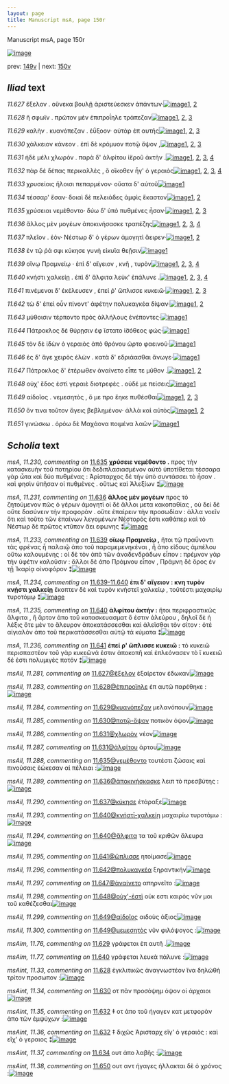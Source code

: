 ```yaml
---
layout: page
title: Manuscript msA, page 150r
---
```


Manuscript msA, page 150r

[![image](http://www.homermultitext.org/iipsrv?OBJ=IIP,1.0&FIF=/project/homer/pyramidal/deepzoom/hmt/vaimg/2017a/VA150RN_0322.tif&WID=100&CVT=JPEG)](http://www.homermultitext.org/ict2/?urn=urn:cite2:hmt:vaimg.2017a:VA150RN_0322)

prev:  [149v](../149v) | next:  [150v](../150v)

## *Iliad* text

*11.627* <a id="11.627"/> ἔξελον . οὕνεκα βουλῇ ἀριστεύεσκεν ἁπάντων·[![image](http://www.homermultitext.org/iipsrv?OBJ=IIP,1.0&FIF=/project/homer/pyramidal/deepzoom/hmt/vaimg/2017a/VA150RN_0322.tif&RGN=0.181,0.2093,0.407,0.0315&WID=1000&CVT=JPEG)](http://www.homermultitext.org/ict2/?urn=urn:cite2:hmt:vaimg.2017a:VA150RN_0322@0.181,0.2093,0.407,0.0315)[1](#msAil_11.281), [2](#msA_11.164)

*11.628* <a id="11.628"/> ἥ σφωϊν . πρῶτον μὲν ἐπιπροΐηλε τράπεζαν[![image](http://www.homermultitext.org/iipsrv?OBJ=IIP,1.0&FIF=/project/homer/pyramidal/deepzoom/hmt/vaimg/2017a/VA150RN_0322.tif&RGN=0.186,0.2311,0.373,0.0293&WID=1000&CVT=JPEG)](http://www.homermultitext.org/ict2/?urn=urn:cite2:hmt:vaimg.2017a:VA150RN_0322@0.186,0.2311,0.373,0.0293)[1](#msAil_11.283), [2](#msAint_11.33), [3](#msA_11.164)

*11.629* <a id="11.629"/> καλὴν . κυανόπεζαν . ἐΰξοον· αὐτὰρ ἐπ αυτῆς[![image](http://www.homermultitext.org/iipsrv?OBJ=IIP,1.0&FIF=/project/homer/pyramidal/deepzoom/hmt/vaimg/2017a/VA150RN_0322.tif&RGN=0.182,0.2528,0.382,0.0255&WID=1000&CVT=JPEG)](http://www.homermultitext.org/ict2/?urn=urn:cite2:hmt:vaimg.2017a:VA150RN_0322@0.182,0.2528,0.382,0.0255)[1](#msAim_11.76), [2](#msAil_11.284), [3](#msA_11.164)

*11.630* <a id="11.630"/> χάλκειον κάνεον . ἐπὶ δὲ κρόμυον ποτῷ ὄψον ,[![image](http://www.homermultitext.org/iipsrv?OBJ=IIP,1.0&FIF=/project/homer/pyramidal/deepzoom/hmt/vaimg/2017a/VA150RN_0322.tif&RGN=0.18,0.2701,0.388,0.0278&WID=1000&CVT=JPEG)](http://www.homermultitext.org/ict2/?urn=urn:cite2:hmt:vaimg.2017a:VA150RN_0322@0.18,0.2701,0.388,0.0278)[1](#msAint_11.34), [2](#msA_11.227), [3](#msA_11.164)

*11.631* <a id="11.631"/> ἠδὲ μέλι χλωρὸν . παρὰ δ' ἀλφίτου ἱ̈εροῦ ἀκτὴν .[![image](http://www.homermultitext.org/iipsrv?OBJ=IIP,1.0&FIF=/project/homer/pyramidal/deepzoom/hmt/vaimg/2017a/VA150RN_0322.tif&RGN=0.187,0.2873,0.401,0.0278&WID=1000&CVT=JPEG)](http://www.homermultitext.org/ict2/?urn=urn:cite2:hmt:vaimg.2017a:VA150RN_0322@0.187,0.2873,0.401,0.0278)[1](#msA_11.228), [2](#msAil_11.286), [3](#msAil_11.287), [4](#msA_11.164)

*11.632* <a id="11.632"/> πὰρ δὲ δέπας περικαλλὲς , ὃ οἴκοθεν ἦγ' ὁ γεραιὸς[![image](http://www.homermultitext.org/iipsrv?OBJ=IIP,1.0&FIF=/project/homer/pyramidal/deepzoom/hmt/vaimg/2017a/VA150RN_0322.tif&RGN=0.182,0.3076,0.403,0.0285&WID=1000&CVT=JPEG)](http://www.homermultitext.org/ict2/?urn=urn:cite2:hmt:vaimg.2017a:VA150RN_0322@0.182,0.3076,0.403,0.0285)[1](#msAint_11.36), [2](#msAint_11.35), [3](#msA_11.229), [4](#msA_11.164)

*11.633* <a id="11.633"/> χρυσείοις ἥλοισι πεπαρμένον· οὔατα δ' αὐτοῦ[![image](http://www.homermultitext.org/iipsrv?OBJ=IIP,1.0&FIF=/project/homer/pyramidal/deepzoom/hmt/vaimg/2017a/VA150RN_0322.tif&RGN=0.176,0.3256,0.399,0.0293&WID=1000&CVT=JPEG)](http://www.homermultitext.org/ict2/?urn=urn:cite2:hmt:vaimg.2017a:VA150RN_0322@0.176,0.3256,0.399,0.0293)[1](#msA_11.164)

*11.634* <a id="11.634"/> τέσσαρ' ἔσαν· δοιαὶ δὲ πελειάδες ἀμφὶς ἕκαστον[![image](http://www.homermultitext.org/iipsrv?OBJ=IIP,1.0&FIF=/project/homer/pyramidal/deepzoom/hmt/vaimg/2017a/VA150RN_0322.tif&RGN=0.177,0.3458,0.403,0.0278&WID=1000&CVT=JPEG)](http://www.homermultitext.org/ict2/?urn=urn:cite2:hmt:vaimg.2017a:VA150RN_0322@0.177,0.3458,0.403,0.0278)[1](#msA_11.164), [2](#msAint_11.37)

*11.635* <a id="11.635"/> χρύσειαι νεμέθοντο· δύω δ' ὑπὸ πυθμένες ἦσαν·[![image](http://www.homermultitext.org/iipsrv?OBJ=IIP,1.0&FIF=/project/homer/pyramidal/deepzoom/hmt/vaimg/2017a/VA150RN_0322.tif&RGN=0.175,0.3661,0.41,0.0233&WID=1000&CVT=JPEG)](http://www.homermultitext.org/ict2/?urn=urn:cite2:hmt:vaimg.2017a:VA150RN_0322@0.175,0.3661,0.41,0.0233)[1](#msA_11.230), [2](#msAil_11.288), [3](#msA_11.164)

*11.636* <a id="11.636"/> ἄλλος μὲν μογέων ἀποκινήσασκε τραπέζης[![image](http://www.homermultitext.org/iipsrv?OBJ=IIP,1.0&FIF=/project/homer/pyramidal/deepzoom/hmt/vaimg/2017a/VA150RN_0322.tif&RGN=0.177,0.3841,0.39,0.027&WID=1000&CVT=JPEG)](http://www.homermultitext.org/ict2/?urn=urn:cite2:hmt:vaimg.2017a:VA150RN_0322@0.177,0.3841,0.39,0.027)[1](#msA_11.232), [2](#msAil_11.289), [3](#msA_11.164), [4](#msA_11.231)

*11.637* <a id="11.637"/> πλεῖον . ἑὸν· Νέστωρ δ' ὁ γέρων ἀμογητὶ ἄειρεν·[![image](http://www.homermultitext.org/iipsrv?OBJ=IIP,1.0&FIF=/project/homer/pyramidal/deepzoom/hmt/vaimg/2017a/VA150RN_0322.tif&RGN=0.175,0.4036,0.392,0.0248&WID=1000&CVT=JPEG)](http://www.homermultitext.org/ict2/?urn=urn:cite2:hmt:vaimg.2017a:VA150RN_0322@0.175,0.4036,0.392,0.0248)[1](#msAil_11.290), [2](#msA_11.164)

*11.638* <a id="11.638"/> ἐν τῷ ῥά σφι κύκησε γυνὴ εἰκυῖα θεῇσιν[![image](http://www.homermultitext.org/iipsrv?OBJ=IIP,1.0&FIF=/project/homer/pyramidal/deepzoom/hmt/vaimg/2017a/VA150RN_0322.tif&RGN=0.174,0.4194,0.376,0.0263&WID=1000&CVT=JPEG)](http://www.homermultitext.org/ict2/?urn=urn:cite2:hmt:vaimg.2017a:VA150RN_0322@0.174,0.4194,0.376,0.0263)[1](#msA_11.164)

*11.639* <a id="11.639"/> οἴνῳ Πραμνείῳ · ἐπὶ δ' αἴγειον , κνῆ , τυρὸν[![image](http://www.homermultitext.org/iipsrv?OBJ=IIP,1.0&FIF=/project/homer/pyramidal/deepzoom/hmt/vaimg/2017a/VA150RN_0322.tif&RGN=0.18,0.4396,0.351,0.0255&WID=1000&CVT=JPEG)](http://www.homermultitext.org/ict2/?urn=urn:cite2:hmt:vaimg.2017a:VA150RN_0322@0.18,0.4396,0.351,0.0255)[1](#msA_11.233), [2](#msAil_11.291), [3](#msAil_11.292), [4](#msA_11.164)

*11.640* <a id="11.640"/> κνήστι χαλκείῃ . ἐπὶ δ' ἄλφιτα λεὺκ' ἐπάλυνε .[![image](http://www.homermultitext.org/iipsrv?OBJ=IIP,1.0&FIF=/project/homer/pyramidal/deepzoom/hmt/vaimg/2017a/VA150RN_0322.tif&RGN=0.176,0.4584,0.401,0.0255&WID=1000&CVT=JPEG)](http://www.homermultitext.org/ict2/?urn=urn:cite2:hmt:vaimg.2017a:VA150RN_0322@0.176,0.4584,0.401,0.0255)[1](#msAil_11.294), [2](#msA_11.235), [3](#msA_11.164), [4](#msAim_11.77)

*11.641* <a id="11.641"/> πινέμεναι δ' ἐκέλευσεν , ἐπεί ῥ' ὥπλισσε κυκειῶ·[![image](http://www.homermultitext.org/iipsrv?OBJ=IIP,1.0&FIF=/project/homer/pyramidal/deepzoom/hmt/vaimg/2017a/VA150RN_0322.tif&RGN=0.168,0.4779,0.416,0.024&WID=1000&CVT=JPEG)](http://www.homermultitext.org/ict2/?urn=urn:cite2:hmt:vaimg.2017a:VA150RN_0322@0.168,0.4779,0.416,0.024)[1](#msAil_11.295), [2](#msA_11.236), [3](#msA_11.164)

*11.642* <a id="11.642"/> τὼ δ' ἐπεὶ οὖν πίνοντ' ἀφέτην πολυκαγκέα δίψαν·[![image](http://www.homermultitext.org/iipsrv?OBJ=IIP,1.0&FIF=/project/homer/pyramidal/deepzoom/hmt/vaimg/2017a/VA150RN_0322.tif&RGN=0.172,0.4944,0.409,0.0285&WID=1000&CVT=JPEG)](http://www.homermultitext.org/ict2/?urn=urn:cite2:hmt:vaimg.2017a:VA150RN_0322@0.172,0.4944,0.409,0.0285)[1](#msAil_11.296), [2](#msA_11.164)

*11.643* <a id="11.643"/> μύθοισιν τέρποντο πρὸς ἀλλήλους ἐνέποντες·[![image](http://www.homermultitext.org/iipsrv?OBJ=IIP,1.0&FIF=/project/homer/pyramidal/deepzoom/hmt/vaimg/2017a/VA150RN_0322.tif&RGN=0.173,0.5146,0.392,0.0255&WID=1000&CVT=JPEG)](http://www.homermultitext.org/ict2/?urn=urn:cite2:hmt:vaimg.2017a:VA150RN_0322@0.173,0.5146,0.392,0.0255)[1](#msA_11.164)

*11.644* <a id="11.644"/> Πάτροκλος δὲ θύρῃσιν ἐφ ἵστατο ἰ̈σόθεος φώς·[![image](http://www.homermultitext.org/iipsrv?OBJ=IIP,1.0&FIF=/project/homer/pyramidal/deepzoom/hmt/vaimg/2017a/VA150RN_0322.tif&RGN=0.172,0.5349,0.393,0.027&WID=1000&CVT=JPEG)](http://www.homermultitext.org/ict2/?urn=urn:cite2:hmt:vaimg.2017a:VA150RN_0322@0.172,0.5349,0.393,0.027)[1](#msA_11.164)

*11.645* <a id="11.645"/> τὸν δὲ ἰ̈δὼν ὁ γεραιὸς ἀπὸ θρόνου ῶρτο φαεινοῦ·[![image](http://www.homermultitext.org/iipsrv?OBJ=IIP,1.0&FIF=/project/homer/pyramidal/deepzoom/hmt/vaimg/2017a/VA150RN_0322.tif&RGN=0.168,0.5536,0.404,0.024&WID=1000&CVT=JPEG)](http://www.homermultitext.org/ict2/?urn=urn:cite2:hmt:vaimg.2017a:VA150RN_0322@0.168,0.5536,0.404,0.024)[1](#msA_11.164)

*11.646* <a id="11.646"/> ἐς δ' ἄγε χειρὸς ἑλὼν . κατὰ δ' εδριάασθαι ἄνωγε·[![image](http://www.homermultitext.org/iipsrv?OBJ=IIP,1.0&FIF=/project/homer/pyramidal/deepzoom/hmt/vaimg/2017a/VA150RN_0322.tif&RGN=0.17,0.5701,0.405,0.027&WID=1000&CVT=JPEG)](http://www.homermultitext.org/ict2/?urn=urn:cite2:hmt:vaimg.2017a:VA150RN_0322@0.17,0.5701,0.405,0.027)[1](#msA_11.164)

*11.647* <a id="11.647"/> Πάτροκλος δ' ἑτέρωθεν ἀναίνετο εἶπε τε μῦθον .[![image](http://www.homermultitext.org/iipsrv?OBJ=IIP,1.0&FIF=/project/homer/pyramidal/deepzoom/hmt/vaimg/2017a/VA150RN_0322.tif&RGN=0.169,0.5919,0.396,0.024&WID=1000&CVT=JPEG)](http://www.homermultitext.org/ict2/?urn=urn:cite2:hmt:vaimg.2017a:VA150RN_0322@0.169,0.5919,0.396,0.024)[1](#msAil_11.297), [2](#msA_11.164)

*11.648* <a id="11.648"/> οὐχ' ἕδος ἐστὶ γεραιὲ διοτρεφὲς . οὐδέ με πείσεις[![image](http://www.homermultitext.org/iipsrv?OBJ=IIP,1.0&FIF=/project/homer/pyramidal/deepzoom/hmt/vaimg/2017a/VA150RN_0322.tif&RGN=0.163,0.6107,0.415,0.024&WID=1000&CVT=JPEG)](http://www.homermultitext.org/ict2/?urn=urn:cite2:hmt:vaimg.2017a:VA150RN_0322@0.163,0.6107,0.415,0.024)[1](#msA_11.164)

*11.649* <a id="11.649"/> αἰδοῖος . νεμεσητὸς , ὅ με προ ἕηκε πυθέσθαι[![image](http://www.homermultitext.org/iipsrv?OBJ=IIP,1.0&FIF=/project/homer/pyramidal/deepzoom/hmt/vaimg/2017a/VA150RN_0322.tif&RGN=0.167,0.6279,0.385,0.027&WID=1000&CVT=JPEG)](http://www.homermultitext.org/ict2/?urn=urn:cite2:hmt:vaimg.2017a:VA150RN_0322@0.167,0.6279,0.385,0.027)[1](#msAil_11.299), [2](#msAil_11.300), [3](#msA_11.164)

*11.650* <a id="11.650"/> ὅν τινα τοῦτον ἄγεις βεβλημένον· ἀλλὰ καὶ αὐτὸς[![image](http://www.homermultitext.org/iipsrv?OBJ=IIP,1.0&FIF=/project/homer/pyramidal/deepzoom/hmt/vaimg/2017a/VA150RN_0322.tif&RGN=0.17,0.6467,0.373,0.0248&WID=1000&CVT=JPEG)](http://www.homermultitext.org/ict2/?urn=urn:cite2:hmt:vaimg.2017a:VA150RN_0322@0.17,0.6467,0.373,0.0248)[1](#msAint_11.38), [2](#msA_11.164)

*11.651* <a id="11.651"/> γινώσκω . ὁρόω δὲ Μαχάονα ποιμένα λαῶν·[![image](http://www.homermultitext.org/iipsrv?OBJ=IIP,1.0&FIF=/project/homer/pyramidal/deepzoom/hmt/vaimg/2017a/VA150RN_0322.tif&RGN=0.164,0.6677,0.401,0.0263&WID=1000&CVT=JPEG)](http://www.homermultitext.org/ict2/?urn=urn:cite2:hmt:vaimg.2017a:VA150RN_0322@0.164,0.6677,0.401,0.0263)[1](#msA_11.164)

## *Scholia* text

*msA, 11.230, commenting on* [11.635](#11.635)  <a id="msA_11.230"/> **χρύσειε νεμέθοντο .** προς τὴν κατασκευὴν τοῦ ποτηρίου ὅτι δεδιπλασιασμένον αὐτὸ ὑποτίθεται τέσσαρα γὰρ ὦτα καὶ δύο πυθμένας : Ἀρίσταρχος δὲ τὴν ὑπὸ συντάσσει τὸ ἦσαν . καὶ φησὶν ὑπῆσαν οἱ πυθμένες . οὕτως καὶ Ἀλεξίων ⁑[![image](http://www.homermultitext.org/iipsrv?OBJ=IIP,1.0&FIF=/project/homer/pyramidal/deepzoom/hmt/vaimg/2017a/VA150RN_0322.tif&RGN=0.579,0.2558,0.222,0.0758&WID=1000&CVT=JPEG)](http://www.homermultitext.org/ict2/?urn=urn:cite2:hmt:vaimg.2017a:VA150RN_0322@0.579,0.2558,0.222,0.0758)

*msA, 11.231, commenting on* [11.636](#11.636)  <a id="msA_11.231"/> **ἄλλος μὲν μογέων** προς τὸ ζητούμενον πῶς ὁ γέρων ἀμογητὶ οἱ δὲ ἄλλοι μετα κακοπαθίας , οὐ δεὶ δὲ οὔτε δασύνειν τὴν προφορὰν . οὔτε ἐπαίρειν τὴν προσωδίαν : ἀλλα νοεῖν ὅτι καὶ τοῦτο τῶν ἐπαίνων λεγομένων Νέστορός ἐστι καθάπερ καὶ τὸ Νέστωρ δὲ πρῶτος κτῦπον ἄει εφωνης ⁑[![image](http://www.homermultitext.org/iipsrv?OBJ=IIP,1.0&FIF=/project/homer/pyramidal/deepzoom/hmt/vaimg/2017a/VA150RN_0322.tif&RGN=0.578,0.3248,0.224,0.0863&WID=1000&CVT=JPEG)](http://www.homermultitext.org/ict2/?urn=urn:cite2:hmt:vaimg.2017a:VA150RN_0322@0.578,0.3248,0.224,0.0863)

*msA, 11.233, commenting on* [11.639](#11.639)  <a id="msA_11.233"/> **οἴωῳ Πραμνείῳ ,** ἤτοι τῷ πραΰνοντι τὰς φρένας ἦ παλαιῷ ἀπο τοῦ παραμεμενηκέναι , ἢ ἀπο είδους ἀμπέλου οὕτω καλουμένης : οἱ δὲ τὸν ἀπὸ τῶν ἀναδενδράδων εἶπον : πρέμνον γὰρ τὴν ὑφέτιν καλοῦσιν : ἄλλοι δὲ ἀπο Πράμνου εἶπον , Πράμνη δὲ ὄρος ἐν τῇ Ἰκαρίᾳ οἰνοφόρον ⁑[![image](http://www.homermultitext.org/iipsrv?OBJ=IIP,1.0&FIF=/project/homer/pyramidal/deepzoom/hmt/vaimg/2017a/VA150RN_0322.tif&RGN=0.153,0.6294,0.629,0.0953&WID=1000&CVT=JPEG)](http://www.homermultitext.org/ict2/?urn=urn:cite2:hmt:vaimg.2017a:VA150RN_0322@0.153,0.6294,0.629,0.0953)

*msA, 11.234, commenting on* [11.639-11.640](#11.639-11.640)  <a id="msA_11.234"/> **ἐπι δ' αἴγειον : κνη τυρὸν κνῄστι χαλκείῃ** ἔκοπτεν δὲ καὶ τυρὸν κνήστεϊ χαλκείῳ , τοῦτέστι μαχαιρίῳ τυροτόμῳ ⁑[![image](http://www.homermultitext.org/iipsrv?OBJ=IIP,1.0&FIF=/project/homer/pyramidal/deepzoom/hmt/vaimg/2017a/VA150RN_0322.tif&RGN=0.148,0.7044,0.629,0.033&WID=1000&CVT=JPEG)](http://www.homermultitext.org/ict2/?urn=urn:cite2:hmt:vaimg.2017a:VA150RN_0322@0.148,0.7044,0.629,0.033)

*msA, 11.235, commenting on* [11.640](#11.640)  <a id="msA_11.235"/> **ἀλφίτου ἀκτήν :** ἥτοι περιφραστικῶς ἄλφιτα , ἢ ἄρτον ἀπο τοῦ κατασκευασματ ὅ ἐστιν ἀλεύρου , δηλοῖ δὲ ἡ λέξις ὅτε μὲν το ἄλευρον ἀποκατάσσεσθαι καὶ ἀλεῖσθαι τὸν σίτον : ὁτὲ αἰγιαλὸν ἀπο τοῦ περικατάσσεσθαι αὐτῷ τά κύματα ⁑[![image](http://www.homermultitext.org/iipsrv?OBJ=IIP,1.0&FIF=/project/homer/pyramidal/deepzoom/hmt/vaimg/2017a/VA150RN_0322.tif&RGN=0.148,0.7202,0.636,0.0413&WID=1000&CVT=JPEG)](http://www.homermultitext.org/ict2/?urn=urn:cite2:hmt:vaimg.2017a:VA150RN_0322@0.148,0.7202,0.636,0.0413)

*msA, 11.236, commenting on* [11.641](#11.641)  <a id="msA_11.236"/> **ἐπεί ρ' ὥπλισσε κυκειῶ :** τὸ κυκειῶ περισπαστέον τοῦ γὰρ κυκεῶνά ἐστιν ἀποκοπῆ καὶ ἐπλεόνασεν τὸ ϊ κυκειῶ δέ ἐστι πολυμιγὲς ποτόν ⁑[![image](http://www.homermultitext.org/iipsrv?OBJ=IIP,1.0&FIF=/project/homer/pyramidal/deepzoom/hmt/vaimg/2017a/VA150RN_0322.tif&RGN=0.151,0.7449,0.627,0.0278&WID=1000&CVT=JPEG)](http://www.homermultitext.org/ict2/?urn=urn:cite2:hmt:vaimg.2017a:VA150RN_0322@0.151,0.7449,0.627,0.0278)

*msAil, 11.281, commenting on* [11.627@ἔξελον](#11.627@ἔξελον)  <a id="msAil_11.281"/> ἐξαίρετον έδωκαν[![image](http://www.homermultitext.org/iipsrv?OBJ=IIP,1.0&FIF=/project/homer/pyramidal/deepzoom/hmt/vaimg/2017a/VA150RN_0322.tif&RGN=0.208,0.2033,0.07,0.0165&WID=1000&CVT=JPEG)](http://www.homermultitext.org/ict2/?urn=urn:cite2:hmt:vaimg.2017a:VA150RN_0322@0.208,0.2033,0.07,0.0165)

*msAil, 11.283, commenting on* [11.628@ἐπιπροϊηλε](#11.628@ἐπιπροϊηλε)  <a id="msAil_11.283"/> ἐπ αυτῶ παρέθηκε :[![image](http://www.homermultitext.org/iipsrv?OBJ=IIP,1.0&FIF=/project/homer/pyramidal/deepzoom/hmt/vaimg/2017a/VA150RN_0322.tif&RGN=0.402,0.2296,0.077,0.0173&WID=1000&CVT=JPEG)](http://www.homermultitext.org/ict2/?urn=urn:cite2:hmt:vaimg.2017a:VA150RN_0322@0.402,0.2296,0.077,0.0173)

*msAil, 11.284, commenting on* [11.629@κυανόπεζαν](#11.629@κυανόπεζαν)  <a id="msAil_11.284"/> μελανόπουν[![image](http://www.homermultitext.org/iipsrv?OBJ=IIP,1.0&FIF=/project/homer/pyramidal/deepzoom/hmt/vaimg/2017a/VA150RN_0322.tif&RGN=0.279,0.2476,0.069,0.0143&WID=1000&CVT=JPEG)](http://www.homermultitext.org/ict2/?urn=urn:cite2:hmt:vaimg.2017a:VA150RN_0322@0.279,0.2476,0.069,0.0143)

*msAil, 11.285, commenting on* [11.630@ποτῷ-ὄψον](#11.630@ποτῷ-ὄψον)  <a id="msAil_11.285"/> ποτικὸν όψον[![image](http://www.homermultitext.org/iipsrv?OBJ=IIP,1.0&FIF=/project/homer/pyramidal/deepzoom/hmt/vaimg/2017a/VA150RN_0322.tif&RGN=0.476,0.2701,0.048,0.0113&WID=1000&CVT=JPEG)](http://www.homermultitext.org/ict2/?urn=urn:cite2:hmt:vaimg.2017a:VA150RN_0322@0.476,0.2701,0.048,0.0113)

*msAil, 11.286, commenting on* [11.631@χλωρὸν](#11.631@χλωρὸν)  <a id="msAil_11.286"/> νέον[![image](http://www.homermultitext.org/iipsrv?OBJ=IIP,1.0&FIF=/project/homer/pyramidal/deepzoom/hmt/vaimg/2017a/VA150RN_0322.tif&RGN=0.307,0.2873,0.025,0.0105&WID=1000&CVT=JPEG)](http://www.homermultitext.org/ict2/?urn=urn:cite2:hmt:vaimg.2017a:VA150RN_0322@0.307,0.2873,0.025,0.0105)

*msAil, 11.287, commenting on* [11.631@ἀλφίτου](#11.631@ἀλφίτου)  <a id="msAil_11.287"/> άρτου[![image](http://www.homermultitext.org/iipsrv?OBJ=IIP,1.0&FIF=/project/homer/pyramidal/deepzoom/hmt/vaimg/2017a/VA150RN_0322.tif&RGN=0.464,0.2911,0.027,0.0105&WID=1000&CVT=JPEG)](http://www.homermultitext.org/ict2/?urn=urn:cite2:hmt:vaimg.2017a:VA150RN_0322@0.464,0.2911,0.027,0.0105)

*msAil, 11.288, commenting on* [11.635@νεμέθοντο](#11.635@νεμέθοντο)  <a id="msAil_11.288"/> τουτέστι ζώσαις καὶ πινούσαις ἑώκεσαν αἱ πέλειαι :[![image](http://www.homermultitext.org/iipsrv?OBJ=IIP,1.0&FIF=/project/homer/pyramidal/deepzoom/hmt/vaimg/2017a/VA150RN_0322.tif&RGN=0.189,0.3601,0.192,0.0158&WID=1000&CVT=JPEG)](http://www.homermultitext.org/ict2/?urn=urn:cite2:hmt:vaimg.2017a:VA150RN_0322@0.189,0.3601,0.192,0.0158)

*msAil, 11.289, commenting on* [11.636@ἀποκινήσκασκε](#11.636@ἀποκινήσκασκε)  <a id="msAil_11.289"/> λειπ τὸ πρεσβύτης :[![image](http://www.homermultitext.org/iipsrv?OBJ=IIP,1.0&FIF=/project/homer/pyramidal/deepzoom/hmt/vaimg/2017a/VA150RN_0322.tif&RGN=0.368,0.3788,0.075,0.0173&WID=1000&CVT=JPEG)](http://www.homermultitext.org/ict2/?urn=urn:cite2:hmt:vaimg.2017a:VA150RN_0322@0.368,0.3788,0.075,0.0173)

*msAil, 11.290, commenting on* [11.637@κύκησε](#11.637@κύκησε)  <a id="msAil_11.290"/> ἐτάραξε[![image](http://www.homermultitext.org/iipsrv?OBJ=IIP,1.0&FIF=/project/homer/pyramidal/deepzoom/hmt/vaimg/2017a/VA150RN_0322.tif&RGN=0.312,0.4186,0.039,0.0143&WID=1000&CVT=JPEG)](http://www.homermultitext.org/ict2/?urn=urn:cite2:hmt:vaimg.2017a:VA150RN_0322@0.312,0.4186,0.039,0.0143)

*msAil, 11.293, commenting on* [11.640@κνήστῑ-χαλκείῃ](#11.640@κνήστῑ-χαλκείῃ)  <a id="msAil_11.293"/> μαχαιρίω τυροτόμω :[![image](http://www.homermultitext.org/iipsrv?OBJ=IIP,1.0&FIF=/project/homer/pyramidal/deepzoom/hmt/vaimg/2017a/VA150RN_0322.tif&RGN=0.194,0.4516,0.09,0.018&WID=1000&CVT=JPEG)](http://www.homermultitext.org/ict2/?urn=urn:cite2:hmt:vaimg.2017a:VA150RN_0322@0.194,0.4516,0.09,0.018)

*msAil, 11.294, commenting on* [11.640@ἄλφιτα](#11.640@ἄλφιτα)  <a id="msAil_11.294"/> τα τοῦ κριθῶν ἄλευρα[![image](http://www.homermultitext.org/iipsrv?OBJ=IIP,1.0&FIF=/project/homer/pyramidal/deepzoom/hmt/vaimg/2017a/VA150RN_0322.tif&RGN=0.407,0.4554,0.077,0.015&WID=1000&CVT=JPEG)](http://www.homermultitext.org/ict2/?urn=urn:cite2:hmt:vaimg.2017a:VA150RN_0322@0.407,0.4554,0.077,0.015)

*msAil, 11.295, commenting on* [11.641@ὥπλισσε](#11.641@ὥπλισσε)  <a id="msAil_11.295"/> ητοίμασε[![image](http://www.homermultitext.org/iipsrv?OBJ=IIP,1.0&FIF=/project/homer/pyramidal/deepzoom/hmt/vaimg/2017a/VA150RN_0322.tif&RGN=0.463,0.4764,0.05,0.015&WID=1000&CVT=JPEG)](http://www.homermultitext.org/ict2/?urn=urn:cite2:hmt:vaimg.2017a:VA150RN_0322@0.463,0.4764,0.05,0.015)

*msAil, 11.296, commenting on* [11.642@πολυκαγκέα](#11.642@πολυκαγκέα)  <a id="msAil_11.296"/> ξηραντικήν[![image](http://www.homermultitext.org/iipsrv?OBJ=IIP,1.0&FIF=/project/homer/pyramidal/deepzoom/hmt/vaimg/2017a/VA150RN_0322.tif&RGN=0.463,0.4944,0.059,0.015&WID=1000&CVT=JPEG)](http://www.homermultitext.org/ict2/?urn=urn:cite2:hmt:vaimg.2017a:VA150RN_0322@0.463,0.4944,0.059,0.015)

*msAil, 11.297, commenting on* [11.647@ἀναίνετο](#11.647@ἀναίνετο)  <a id="msAil_11.297"/> απηρνεῖτο :[![image](http://www.homermultitext.org/iipsrv?OBJ=IIP,1.0&FIF=/project/homer/pyramidal/deepzoom/hmt/vaimg/2017a/VA150RN_0322.tif&RGN=0.393,0.5896,0.059,0.0135&WID=1000&CVT=JPEG)](http://www.homermultitext.org/ict2/?urn=urn:cite2:hmt:vaimg.2017a:VA150RN_0322@0.393,0.5896,0.059,0.0135)

*msAil, 11.298, commenting on* [11.648@οὐχ'-ἐστὶ](#11.648@οὐχ'-ἐστὶ)  <a id="msAil_11.298"/> οὐκ εστι καιρὸς νῦν μοι τοῦ καθέζεσθαι[![image](http://www.homermultitext.org/iipsrv?OBJ=IIP,1.0&FIF=/project/homer/pyramidal/deepzoom/hmt/vaimg/2017a/VA150RN_0322.tif&RGN=0.278,0.6047,0.146,0.0195&WID=1000&CVT=JPEG)](http://www.homermultitext.org/ict2/?urn=urn:cite2:hmt:vaimg.2017a:VA150RN_0322@0.278,0.6047,0.146,0.0195)

*msAil, 11.299, commenting on* [11.649@αἰδοῖος](#11.649@αἰδοῖος)  <a id="msAil_11.299"/> αιδοὺς άξιος[![image](http://www.homermultitext.org/iipsrv?OBJ=IIP,1.0&FIF=/project/homer/pyramidal/deepzoom/hmt/vaimg/2017a/VA150RN_0322.tif&RGN=0.2,0.6227,0.049,0.0158&WID=1000&CVT=JPEG)](http://www.homermultitext.org/ict2/?urn=urn:cite2:hmt:vaimg.2017a:VA150RN_0322@0.2,0.6227,0.049,0.0158)

*msAil, 11.300, commenting on* [11.649@μεμεσητὸς](#11.649@μεμεσητὸς)  <a id="msAil_11.300"/> νῦν φιλόψογος :[![image](http://www.homermultitext.org/iipsrv?OBJ=IIP,1.0&FIF=/project/homer/pyramidal/deepzoom/hmt/vaimg/2017a/VA150RN_0322.tif&RGN=0.28,0.6242,0.069,0.0165&WID=1000&CVT=JPEG)](http://www.homermultitext.org/ict2/?urn=urn:cite2:hmt:vaimg.2017a:VA150RN_0322@0.28,0.6242,0.069,0.0165)

*msAim, 11.76, commenting on* [11.629](#11.629)  <a id="msAim_11.76"/> γράφεται ἐπ αυτῆ .[![image](http://www.homermultitext.org/iipsrv?OBJ=IIP,1.0&FIF=/project/homer/pyramidal/deepzoom/hmt/vaimg/2017a/VA150RN_0322.tif&RGN=0.558,0.2558,0.03,0.0158&WID=1000&CVT=JPEG)](http://www.homermultitext.org/ict2/?urn=urn:cite2:hmt:vaimg.2017a:VA150RN_0322@0.558,0.2558,0.03,0.0158)

*msAim, 11.77, commenting on* [11.640](#11.640)  <a id="msAim_11.77"/> γράφεται λευκὰ πάλυνε :[![image](http://www.homermultitext.org/iipsrv?OBJ=IIP,1.0&FIF=/project/homer/pyramidal/deepzoom/hmt/vaimg/2017a/VA150RN_0322.tif&RGN=0.534,0.4531,0.048,0.018&WID=1000&CVT=JPEG)](http://www.homermultitext.org/ict2/?urn=urn:cite2:hmt:vaimg.2017a:VA150RN_0322@0.534,0.4531,0.048,0.018)

*msAint, 11.33, commenting on* [11.628](#11.628)  <a id="msAint_11.33"/> ἐγκλιτικῶς ἀναγνωστέον ἵνα δηλώθὴ τρίτον προσωπον :[![image](http://www.homermultitext.org/iipsrv?OBJ=IIP,1.0&FIF=/project/homer/pyramidal/deepzoom/hmt/vaimg/2017a/VA150RN_0322.tif&RGN=0.096,0.2228,0.082,0.0435&WID=1000&CVT=JPEG)](http://www.homermultitext.org/ict2/?urn=urn:cite2:hmt:vaimg.2017a:VA150RN_0322@0.096,0.2228,0.082,0.0435)

*msAint, 11.34, commenting on* [11.630](#11.630)  <a id="msAint_11.34"/> οτ πᾶν προσόψημ όψον οἱ ἀρχαιοι[![image](http://www.homermultitext.org/iipsrv?OBJ=IIP,1.0&FIF=/project/homer/pyramidal/deepzoom/hmt/vaimg/2017a/VA150RN_0322.tif&RGN=0.092,0.2678,0.082,0.0353&WID=1000&CVT=JPEG)](http://www.homermultitext.org/ict2/?urn=urn:cite2:hmt:vaimg.2017a:VA150RN_0322@0.092,0.2678,0.082,0.0353)

*msAint, 11.35, commenting on* [11.632](#11.632)  <a id="msAint_11.35"/> ‡ οτ ἀπο τοῦ ήγαγεν κατ μετφορὰν ἀπο τῶν ἐμψύχων :[![image](http://www.homermultitext.org/iipsrv?OBJ=IIP,1.0&FIF=/project/homer/pyramidal/deepzoom/hmt/vaimg/2017a/VA150RN_0322.tif&RGN=0.094,0.3001,0.089,0.0203&WID=1000&CVT=JPEG)](http://www.homermultitext.org/ict2/?urn=urn:cite2:hmt:vaimg.2017a:VA150RN_0322@0.094,0.3001,0.089,0.0203)

*msAint, 11.36, commenting on* [11.632](#11.632)  <a id="msAint_11.36"/> ‡ διχῶς Ἀρισταρχ εἴγ' ὁ γεραιὸς : καὶ εῖχ' ὁ γεραιος ⁑[![image](http://www.homermultitext.org/iipsrv?OBJ=IIP,1.0&FIF=/project/homer/pyramidal/deepzoom/hmt/vaimg/2017a/VA150RN_0322.tif&RGN=0.08,0.3173,0.098,0.042&WID=1000&CVT=JPEG)](http://www.homermultitext.org/ict2/?urn=urn:cite2:hmt:vaimg.2017a:VA150RN_0322@0.08,0.3173,0.098,0.042)

*msAint, 11.37, commenting on* [11.634](#11.634)  <a id="msAint_11.37"/> ουτ ἀπο λαβῆς :[![image](http://www.homermultitext.org/iipsrv?OBJ=IIP,1.0&FIF=/project/homer/pyramidal/deepzoom/hmt/vaimg/2017a/VA150RN_0322.tif&RGN=0.084,0.3481,0.073,0.015&WID=1000&CVT=JPEG)](http://www.homermultitext.org/ict2/?urn=urn:cite2:hmt:vaimg.2017a:VA150RN_0322@0.084,0.3481,0.073,0.015)

*msAint, 11.38, commenting on* [11.650](#11.650)  <a id="msAint_11.38"/> ουτ αντ ήγαγες ήλλακται δὲ ὁ χρόνος :[![image](http://www.homermultitext.org/iipsrv?OBJ=IIP,1.0&FIF=/project/homer/pyramidal/deepzoom/hmt/vaimg/2017a/VA150RN_0322.tif&RGN=0.086,0.6497,0.068,0.0368&WID=1000&CVT=JPEG)](http://www.homermultitext.org/ict2/?urn=urn:cite2:hmt:vaimg.2017a:VA150RN_0322@0.086,0.6497,0.068,0.0368)